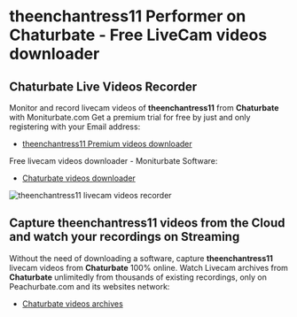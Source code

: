 # theenchantress11 Performer on Chaturbate - Free LiveCam videos downloader

## Chaturbate Live Videos Recorder

Monitor and record livecam videos of **theenchantress11** from **Chaturbate** with Moniturbate.com
Get a premium trial for free by just and only registering with your Email address:
* [theenchantress11 Premium videos downloader](https://moniturbate.com/request-demo-licence-key.html)

Free livecam videos downloader - Moniturbate Software:
* [Chaturbate videos downloader](https://moniturbate.com/moniturbate-download-software.html)

![theenchantress11 livecam videos recorder](https://peachurnet.com/templates/moniturbate-software.png)


## Capture theenchantress11 videos from the Cloud and watch your recordings on Streaming

Without the need of downloading a software, capture **theenchantress11** livecam videos from **Chaturbate** 100% online.
Watch Livecam archives from **Chaturbate** unlimitedly from thousands of existing recordings, only on Peachurbate.com and its websites network:
* [Chaturbate videos archives](https://peachurnet.com/)